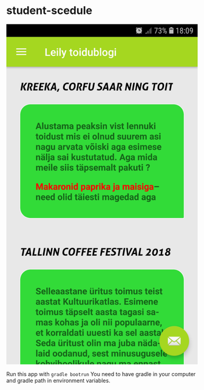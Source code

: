 ﻿# student-scedule

![alt text](https://github.com/andreasplado/static_files/raw/master/Screenshot_20180920-180901_Leily%20toidublogi.jpg)

Run this app with ```gradle bootrun```
You need to have gradle in your computer and gradle path in environment variables.
